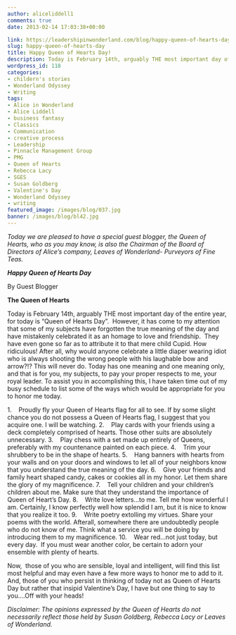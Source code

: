 ```yaml
---
author: aliceliddell1
comments: true
date: 2013-02-14 17:03:38+00:00

link: https://leadershipinwonderland.com/blog/happy-queen-of-hearts-day/
slug: happy-queen-of-hearts-day
title: Happy Queen of Hearts Day!
description: Today is February 14th, arguably THE most important day of the entire year, for today is “Queen of Hearts Day”.
wordpress_id: 118
categories:
- childern's stories
- Wonderland Odyssey
- Writing
tags:
- Alice in Wonderland
- Alice Liddell
- business fantasy
- Classics
- Communication
- creative process
- Leadership
- Pinnacle Management Group
- PMG
- Queen of Hearts
- Rebecca Lacy
- SGES
- Susan Goldberg
- Valentine's Day
- Wonderland Odyssey
- writing
featured_image: /images/blog/037.jpg
banner: /images/blog/bl42.jpg
---
```



_Today we are pleased to have a special guest blogger, the Queen of Hearts, who as you may know, is also the Chairman of the Board of Directors of Alice’s company, Leaves of Wonderland- Purveyors of Fine Teas._


**_Happy Queen of Hearts Day_**




By Guest Blogger




**The Queen of Hearts**


Today is February 14th, arguably THE most important day of the entire year, for today is “Queen of Hearts Day”.  However, it has come to my attention that some of my subjects have forgotten the true meaning of the day and have mistakenly celebrated it as an homage to love and friendship.  They have even gone so far as to attribute it to that mere child Cupid. How ridiculous! After all, why would anyone celebrate a little diaper wearing idiot who is always shooting the wrong people with his laughable bow and arrow?!? This will never do. Today has one meaning and one meaning only, and that is for you, my subjects, to pay your proper respects to me, your royal leader. To assist you in accomplishing this, I have taken time out of my busy schedule to list some of the ways which would be appropriate for you to honor me today.


1.    Proudly fly your Queen of Hearts flag for all to see. If by some slight chance you do not possess a Queen of Hearts flag, I suggest that you acquire one. I will be watching.
2.    Play cards with your friends using a deck completely comprised of hearts. Those other suits are absolutely unnecessary.
3.    Play chess with a set made up entirely of Queens, preferably with my countenance painted on each piece.
4.    Trim your shrubbery to be in the shape of hearts.
5.    Hang banners with hearts from your walls and on your doors and windows to let all of your neighbors know that you understand the true meaning of the day.
6.    Give your friends and family heart shaped candy, cakes or cookies all in my honor. Let them share the glory of my magnificence.
7.    Tell your children and your children’s children about me. Make sure that they understand the importance of Queen of Heart’s Day.
8.    Write love letters…to me. Tell me how wonderful I am. Certainly, I know perfectly well how splendid I am, but it is nice to know that you realize it too.
9.    Write poetry extolling my virtues. Share your poems with the world. Afterall, somewhere there are undoubtedly people who do not know of me. Think what a service you will be doing by introducing them to my magnificence.
10.    Wear red…not just today, but every day.  If you must wear another color, be certain to adorn your ensemble with plenty of hearts.




Now,  those of you who are sensible, loyal and intelligent, will find this list most helpful and may even have a few more ways to honor me to add to it.  And, those of you who persist in thinking of today not as Queen of Hearts Day but rather that insipid Valentine’s Day, I have but one thing to say to you….Off with your heads!




_Disclaimer: The opinions expressed by the Queen of Hearts do not necessarily reflect those held by Susan Goldberg, Rebecca Lacy or Leaves of Wonderland._
